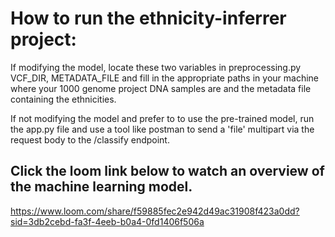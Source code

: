 # How to run the ethnicity-inferrer project: 


If modifying the model, locate these two variables in preprocessing.py VCF_DIR, METADATA_FILE and fill in the appropriate paths in your machine where your 1000 genome project DNA samples are and the metadata file containing the ethnicities.

If not modifying the model and prefer to to use the pre-trained model, run the app.py file and use a tool like postman to send a 'file' multipart via the request body to the /classify endpoint.

## Click the loom link below to watch an overview of the machine learning model. 

https://www.loom.com/share/f59885fec2e942d49ac31908f423a0dd?sid=3db2cebd-fa3f-4eeb-b0a4-0fd1406f506a

